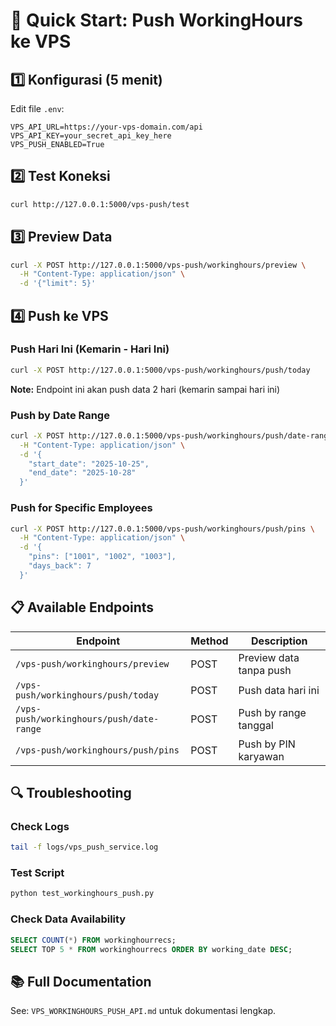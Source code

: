 # 🚀 Quick Start: Push WorkingHours ke VPS

## 1️⃣ Konfigurasi (5 menit)

Edit file `.env`:

```env
VPS_API_URL=https://your-vps-domain.com/api
VPS_API_KEY=your_secret_api_key_here
VPS_PUSH_ENABLED=True
```

## 2️⃣ Test Koneksi

```bash
curl http://127.0.0.1:5000/vps-push/test
```

## 3️⃣ Preview Data

```bash
curl -X POST http://127.0.0.1:5000/vps-push/workinghours/preview \
  -H "Content-Type: application/json" \
  -d '{"limit": 5}'
```

## 4️⃣ Push ke VPS

### Push Hari Ini (Kemarin - Hari Ini)

```bash
curl -X POST http://127.0.0.1:5000/vps-push/workinghours/push/today
```

**Note:** Endpoint ini akan push data 2 hari (kemarin sampai hari ini)

### Push by Date Range

```bash
curl -X POST http://127.0.0.1:5000/vps-push/workinghours/push/date-range \
  -H "Content-Type: application/json" \
  -d '{
    "start_date": "2025-10-25",
    "end_date": "2025-10-28"
  }'
```

### Push for Specific Employees

```bash
curl -X POST http://127.0.0.1:5000/vps-push/workinghours/push/pins \
  -H "Content-Type: application/json" \
  -d '{
    "pins": ["1001", "1002", "1003"],
    "days_back": 7
  }'
```

## 📋 Available Endpoints

| Endpoint | Method | Description |
|----------|--------|-------------|
| `/vps-push/workinghours/preview` | POST | Preview data tanpa push |
| `/vps-push/workinghours/push/today` | POST | Push data hari ini |
| `/vps-push/workinghours/push/date-range` | POST | Push by range tanggal |
| `/vps-push/workinghours/push/pins` | POST | Push by PIN karyawan |

## 🔍 Troubleshooting

### Check Logs

```bash
tail -f logs/vps_push_service.log
```

### Test Script

```bash
python test_workinghours_push.py
```

### Check Data Availability

```sql
SELECT COUNT(*) FROM workinghourrecs;
SELECT TOP 5 * FROM workinghourrecs ORDER BY working_date DESC;
```

## 📚 Full Documentation

See: `VPS_WORKINGHOURS_PUSH_API.md` untuk dokumentasi lengkap.
